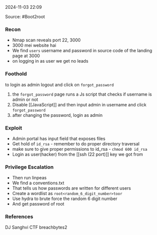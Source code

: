 
2024-11-03 22:09

Source: #Boot2root 
### Recon

- Nmap scan reveals port 22, 3000 
- 3000 mei website hai  
- We find `users` username and password in source code of the landing page at 3000
- on logging in as user we get no leads
### Foothold

to login as admin logout and click on `forgot_password`
1. the `forgot_password` page runs a Js script that checks if username is admin or not  
2. Disable [[JavaScript]] and then input admin in username and click `forgot_password`
3. after changing the password, login as admin 
### Exploit

- Admin portal has input field that exposes files 
- Get hold of `id_rsa` - remember to do proper directory traversal
- make sure to give proper permissions  to id_rsa - `chmod 600 id_rsa`
- Login as user(hacker) from the [[ssh (22 port)]] key we got from  
### Privilege Escalation

- Then run linpeas  
- We find a conventions.txt  
- That tells us how passwords are written for different users  
- Create a wordlist as `root<random_6_digit_number>toor`  
- Use hydra to brute force the random 6 digit number  
- And get password of root
### References

DJ Sanghvi CTF breachbytes2